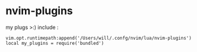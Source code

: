 # nvim-plugins

my plugs >:) include : 

    vim.opt.runtimepath:append('/Users/will/.confg/nvim/lua/nvim-plugins')
    local my_plugins = require('bundled')
